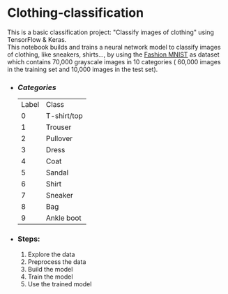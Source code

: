 # Clothing-classification

This is a basic classification project: "Classify images of clothing" using TensorFlow & Keras.<br>
This notebook builds and trains a neural network model to classify images of clothing, like sneakers, shirts..., by using the <a href=https://github.com/zalandoresearch/fashion-mnist>Fashion MNIST</a> as dataset which contains 70,000 grayscale images in 10 categories ( 60,000 images in the training set and 10,000 images in the test set).
<ul><li>
<h3><i>Categories</i></h3></li>
<table>
<tr> <td>Label</td><td>Class</td></tr>
<tr> <td>0</td><td>T-shirt/top</td></tr>
<tr> <td>1</td><td>Trouser</td></tr>
<tr> <td>2</td><td>Pullover</td></tr>
<tr> <td>3</td><td>Dress</td></tr>
<tr> <td>4</td><td>Coat</td></tr>
<tr> <td>5</td><td>Sandal</td></tr>
<tr> <td>6</td><td>Shirt</td></tr>
<tr> <td>7</td><td>Sneaker</td></tr>
<tr> <td>8</td><td>Bag</td></tr>
<tr> <td>9</td><td>Ankle boot</td></tr>
</table>
<li><h3>Steps:</h3></li>
<ol>
<li>Explore the data</li>
<li>Preprocess the data</li>
<li>Build the model</li>
<li>Train the model</li>
<li>Use the trained model</li>
</ol>
</ul>
